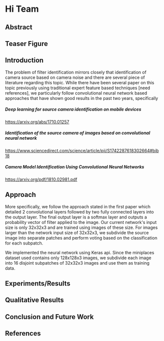 # Hi Team

## Abstract
## Teaser Figure
## Introduction
The problem of filter identification mirrors closely that identification of camera source based on camera noise and there are several piece of literature regarding this topic. While there have been several paper on this topic previously using traditional expert feature based techniques [need references], we particularly follow convolutional neural network based approaches that have shown good results in the past two years, specifically

##### Deep learning for source camera identification on mobile devices
https://arxiv.org/abs/1710.01257

#####  Identification of the source camera of images based on convolutional neural network
https://www.sciencedirect.com/science/article/pii/S1742287618302664#bib18

##### Camera Model Identification Using Convolutional Neural Networks
https://arxiv.org/pdf/1810.02981.pdf

## Approach
More specifically, we follow the approach stated in the first paper which detailed 2 convolutional layers followed by two fully connected layers into the output layer. The final output layer is a softmax layer and outputs a probability vector of filter applied to the image. Our current network's input size is only 32x32x3 and are trained using images of these size. For images larger than the network input size of 32x32x3, we subdivide the source image into separate patches and perform voting based on the classification for each subpatch.

We implemented the neural network using Keras api.
Since the miniplaces dataset used contains only 128x128x3 images, we subdivide each image into 16 disjoint subpatches of 32x32x3 images and use them as training data.  

## Experiments/Results

## Qualitative Results
## Conclusion and Future Work
## References



<!--stackedit_data:
eyJoaXN0b3J5IjpbLTE4NjI4Njc1MzcsODIwMjIzMTM1LDE5MD
M5MDk2MDVdfQ==
-->